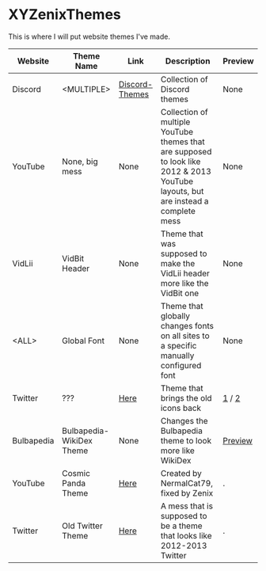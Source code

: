 # XYZenixThemes

This is where I will put website themes I've made.

Website | Theme Name | Link | Description | Preview
------- | ---------- | ---- | ----------- | -------
Discord | \<MULTIPLE\> | [Discord-Themes](https://github.com/XYZenix/Discord-Themes) | Collection of Discord themes | None
YouTube | None, big mess | None | Collection of multiple YouTube themes that are supposed to look like 2012 & 2013 YouTube layouts, but are instead a complete mess | None
VidLii | VidBit Header | None | Theme that was supposed to make the VidLii header more like the VidBit one | None
\<ALL\> | Global Font | None | Theme that globally changes fonts on all sites to a specific manually configured font | None
Twitter | ??? | [Here](https://github.com/XYZenix/XYZenixThemes/blob/master/OldTwitterIcons.css) | Theme that brings the old icons back | [1](https://cdn.discordapp.com/attachments/531523467636375554/591349962290233354/unknown.png) / [2](https://cdn.discordapp.com/attachments/531523467636375554/591349987661709324/unknown.png)
Bulbapedia | Bulbapedia-WikiDex Theme | None | Changes the Bulbapedia theme to look more like WikiDex | [Preview](https://cdn.discordapp.com/attachments/531523467636375554/591350934530162697/unknown.png)
YouTube | Cosmic Panda Theme | [Here](https://github.com/XYZenix/XYZenixThemes/blob/master/YTCosmicPanda.css) | Created by NermalCat79, fixed by Zenix | .
Twitter | Old Twitter Theme | [Here](https://github.com/XYZenix/XYZenixThemes/blob/master/OldTwitterTheme.css) | A mess that is supposed to be a theme that looks like 2012-2013 Twitter | .
